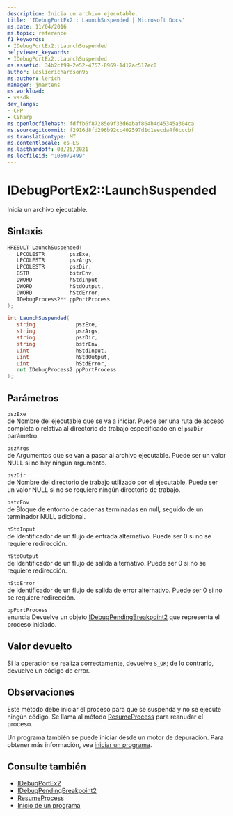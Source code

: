 ```yaml
---
description: Inicia un archivo ejecutable.
title: 'IDebugPortEx2:: LaunchSuspended | Microsoft Docs'
ms.date: 11/04/2016
ms.topic: reference
f1_keywords:
- IDebugPortEx2::LaunchSuspended
helpviewer_keywords:
- IDebugPortEx2::LaunchSuspended
ms.assetid: 34b2cf99-2e52-4757-8969-1d12ac517ec0
author: leslierichardson95
ms.author: lerich
manager: jmartens
ms.workload:
- vssdk
dev_langs:
- CPP
- CSharp
ms.openlocfilehash: fdffb6f87285e9f33d6abaf864b4d45345a304ca
ms.sourcegitcommit: f2916d8fd296b92cc402597d1d1eecda4f6cccbf
ms.translationtype: MT
ms.contentlocale: es-ES
ms.lasthandoff: 03/25/2021
ms.locfileid: "105072499"
---
```

# <a name="idebugportex2launchsuspended"></a>IDebugPortEx2::LaunchSuspended
Inicia un archivo ejecutable.

## <a name="syntax"></a>Sintaxis

```cpp
HRESULT LaunchSuspended( 
   LPCOLESTR        pszExe,
   LPCOLESTR        pszArgs,
   LPCOLESTR        pszDir,
   BSTR             bstrEnv,
   DWORD            hStdInput,
   DWORD            hStdOutput,
   DWORD            hStdError,
   IDebugProcess2** ppPortProcess
);
```

```csharp
int LaunchSuspended( 
   string             pszExe,
   string             pszArgs,
   string             pszDir,
   string             bstrEnv,
   uint               hStdInput,
   uint               hStdOutput,
   uint               hStdError,
   out IDebugProcess2 ppPortProcess
);
```

## <a name="parameters"></a>Parámetros
`pszExe`\
de Nombre del ejecutable que se va a iniciar. Puede ser una ruta de acceso completa o relativa al directorio de trabajo especificado en el `pszDir` parámetro.

`pszArgs`\
de Argumentos que se van a pasar al archivo ejecutable. Puede ser un valor NULL si no hay ningún argumento.

`pszDir`\
de Nombre del directorio de trabajo utilizado por el ejecutable. Puede ser un valor NULL si no se requiere ningún directorio de trabajo.

`bstrEnv`\
de Bloque de entorno de cadenas terminadas en null, seguido de un terminador NULL adicional.

`hStdInput`\
de Identificador de un flujo de entrada alternativo. Puede ser 0 si no se requiere redirección.

`hStdOutput`\
de Identificador de un flujo de salida alternativo. Puede ser 0 si no se requiere redirección.

`hStdError`\
de Identificador de un flujo de salida de error alternativo. Puede ser 0 si no se requiere redirección.

`ppPortProcess`\
enuncia Devuelve un objeto [IDebugPendingBreakpoint2](../../../extensibility/debugger/reference/idebugpendingbreakpoint2.md) que representa el proceso iniciado.

## <a name="return-value"></a>Valor devuelto
 Si la operación se realiza correctamente, devuelve `S_OK`; de lo contrario, devuelve un código de error.

## <a name="remarks"></a>Observaciones
 Este método debe iniciar el proceso para que se suspenda y no se ejecute ningún código. Se llama al método [ResumeProcess](../../../extensibility/debugger/reference/idebugportex2-resumeprocess.md) para reanudar el proceso.

 Un programa también se puede iniciar desde un motor de depuración. Para obtener más información, vea [iniciar un programa](../../../extensibility/debugger/launching-a-program.md).

## <a name="see-also"></a>Consulte también
- [IDebugPortEx2](../../../extensibility/debugger/reference/idebugportex2.md)
- [IDebugPendingBreakpoint2](../../../extensibility/debugger/reference/idebugpendingbreakpoint2.md)
- [ResumeProcess](../../../extensibility/debugger/reference/idebugportex2-resumeprocess.md)
- [Inicio de un programa](../../../extensibility/debugger/launching-a-program.md)
